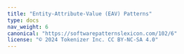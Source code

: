 ```yaml
---
title: "Entity-Attribute-Value (EAV) Patterns"
type: docs
nav_weight: 6
canonical: "https://softwarepatternslexicon.com/102/6"
license: "© 2024 Tokenizer Inc. CC BY-NC-SA 4.0"
---
```

